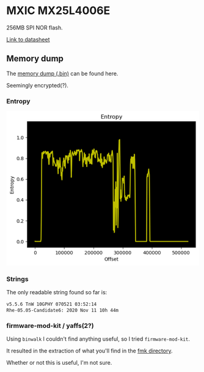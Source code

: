 # MXIC MX25L4006E

256MB SPI NOR flash.

[Link to datasheet](./mx25l4006e-datasheet.pdf)

## Memory dump

The [memory dump (.bin)](./mx25l4006e.bin) can be found here.

Seemingly encrypted(?).


### Entropy

![entropy of memory dump](./mx25l4006e-entropy.png)

### Strings

The only readable string found so far is:

```
v5.5.6 TnW 10GPHY 070521 03:52:14
Rhe-05.05-Candidate6: 2020 Nov 11 10h 44m
```


### firmware-mod-kit / yaffs(2?) 

Using `binwalk` I couldn't find anything useful, so I tried `firmware-mod-kit`.

It resulted in the extraction of what you'll find in the [fmk directory](./fmk/).

Whether or not this is useful, I'm not sure.
